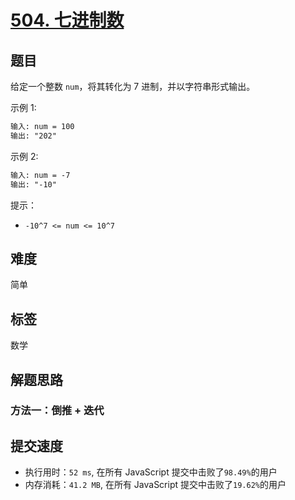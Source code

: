 # [504. 七进制数](https://leetcode-cn.com/problems/base-7/)

## 题目

给定一个整数 `num`，将其转化为 7 进制，并以字符串形式输出。

示例 1:

```txt
输入: num = 100
输出: "202"
```

示例 2:

```txt
输入: num = -7
输出: "-10"
```

提示：

- `-10^7 <= num <= 10^7`

## 难度

简单

## 标签

数学

## 解题思路

### 方法一：倒推 + 迭代

## 提交速度

- 执行用时：`52 ms`, 在所有 JavaScript 提交中击败了`98.49%`的用户
- 内存消耗：`41.2 MB`, 在所有 JavaScript 提交中击败了`19.62%`的用户
